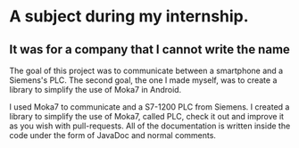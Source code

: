 # A subject during my internship.
## It was for a company that I cannot write the name

The goal of this project was to communicate between a smartphone and a Siemens's PLC. The second 
goal, the one I made myself, was to create a library to simplify the use of Moka7 in Android.

I used Moka7 to communicate and a S7-1200 PLC from Siemens. I created a library to simplify the use 
of Moka7, called PLC, check it out and improve it as you wish with pull-requests. All of the 
documentation is written inside the code under the form of JavaDoc and normal comments.